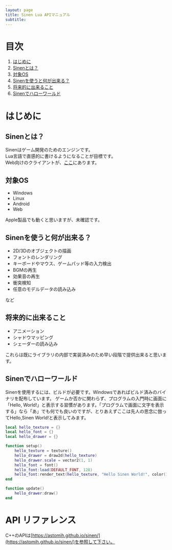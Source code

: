 ```yaml
---
layout: page
title: Sinen Lua APIマニュアル
subtitle: 
---
```

# 目次
1. [はじめに](#1)
2. [Sinenとは？](#2)
3. [対象OS](#3)
4. [Sinenを使うと何が出来る？](#4)
5. [将来的に出来ること](#5)
6. [Sinenでハローワールド](#6)
  
<a id="1"></a>  
  
# はじめに
<a id="2"></a>

## Sinenとは？
Sinenはゲーム開発のためのエンジンです。  
Lua言語で直感的に書けるようになることが目標です。  
Web向けのクライアントが、[ここ](https://astomih.github.io/sinen_app/)にあります。
<a id="3"></a>
  
## 対象OS
- Windows
- Linux
- Android
- Web  
  
Apple製品でも動くと思いますが、未確認です。
  
<a id="4"></a>
  
## Sinenを使うと何が出来る？
- 2D/3Dのオブジェクトの描画
- フォントのレンダリング
- キーボードやマウス、ゲームパッド等の入力検出
- BGMの再生
- 効果音の再生  
- 衝突検知
- 任意のモデルデータの読み込み
  
など
  
<a id="5"></a>
  
## 将来的に出来ること
- アニメーション
- シャドウマッピング
- シェーダーの読み込み
  
これらは既にライブラリの内部で実装済みのため早い段階で提供出来ると思います。
<a id="6"></a>

## Sinenでハローワールド
Sinenを使用するには、ビルドが必要です。Windowsであればビルド済みのバイナリを配布しています。
ゲームか否かに関わらず、プログラムの入門時に画面に「Hello, World!」と表示する習慣があります。「プログラムで画面に文字を表示する」なら「あ」でも何でも良いのですが、とりあえずここは先人の思念に倣ってHello,Sinen World!と表示してみます。  
``` lua
local hello_texture = {}
local hello_font = {}
local hello_drawer = {}

function setup()
	hello_texture = texture()
	hello_drawer = draw2d(hello_texture)
	hello_drawer.scale = vector2(1, 1)
	hello_font = font()
	hello_font:load(DEFAULT_FONT, 128)
	hello_font:render_text(hello_texture, "Hello Sinen World!", color(1, 1, 1, 1))
end

function update() 
	hello_drawer:draw()
end
```
# API リファレンス
C++のAPIは[https://astomih.github.io/sinen/](https://astomih.github.io/sinen/)を参照して下さい。
